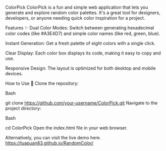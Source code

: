 ColorPick
ColorPick is a fun and simple web application that lets you generate and explore random color palettes. It's a great tool for designers, developers, or anyone needing quick color inspiration for a project.

Features ✨
Dual Color Modes: Switch between generating hexadecimal color codes (like #A3E4D7) and simple color names (like red, green, blue).

Instant Generation: Get a fresh palette of eight colors with a single click.

Clear Display: Each color box displays its code, making it easy to copy and use.

Responsive Design: The layout is optimized for both desktop and mobile devices.

How to Use 🚀
Clone the repository:

Bash

git clone https://github.com/your-username/ColorPick.git
Navigate to the project directory:

Bash

cd ColorPick
Open the index.html file in your web browser.

Alternatively, you can visit the live demo here. https://tuapuan83.github.io/RandomColor/

